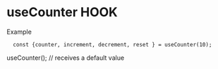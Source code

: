 # useCounter HOOK

Example
```
  const {counter, increment, decrement, reset } = useCounter(10);
```

useCounter(); // receives a default value